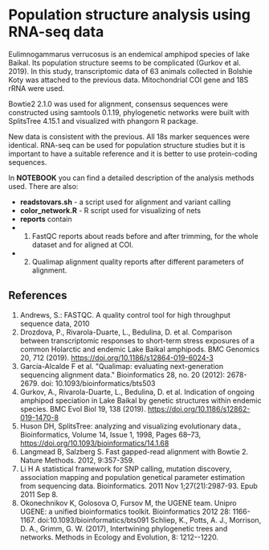 # Population structure analysis using RNA-seq data

Eulimnogammarus verrucosus is an endemical amphipod species of lake Baikal. Its population structure seems to be complicated (Gurkov et al. 2019). In this study, transcriptomic data of 63 animals collected in Bolshie Koty was attached to the previous data. Mitochondrial COI gene and 18S rRNA were used. 

Bowtie2 2.1.0 was used for alignment, consensus sequences were constructed using samtools 0.1.19, phylogenetic networks were built with SplitsTree 4.15.1 and visualized with phangorn R package.

New data is consistent with the previous. All 18s marker sequences were identical. RNA-seq can be used for population structure studies but it is important to have a suitable reference and it is better to use protein-coding sequences.

In **NOTEBOOK** you can find a detailed description of the analysis methods used. There are also:
 - **readstovars.sh** - a script used for alignment and variant calling
 - **color_network.R** - R script used for visualizing of nets 
 - **reports** contain 
 - 1) FastQC reports about reads before and after trimming, for the whole dataset and for aligned at COI. 
 - 2) Qualimap alignment quality reports after different parameters of alignment.

## References

1. Andrews, S.: FASTQC. A quality control tool for high throughput sequence data, 2010 
2. Drozdova, P., Rivarola-Duarte, L., Bedulina, D. et al. Comparison between transcriptomic responses to short-term stress exposures of a common Holarctic and endemic Lake Baikal amphipods. BMC Genomics 20, 712 (2019). https://doi.org/10.1186/s12864-019-6024-3
3. García-Alcalde F et al. "Qualimap: evaluating next-generation sequencing alignment data." Bioinformatics 28, no. 20 (2012): 2678-2679.
doi: 10.1093/bioinformatics/bts503
4. Gurkov, A., Rivarola-Duarte, L., Bedulina, D. et al. Indication of ongoing amphipod speciation in Lake Baikal by genetic structures within endemic species. BMC Evol Biol 19, 138 (2019). https://doi.org/10.1186/s12862-019-1470-8
5. Huson DH, SplitsTree: analyzing and visualizing evolutionary data., Bioinformatics, Volume 14, Issue 1, 1998, Pages 68–73, https://doi.org/10.1093/bioinformatics/14.1.68
6. Langmead B, Salzberg S. Fast gapped-read alignment with Bowtie 2. Nature Methods. 2012, 9:357-359.
7. Li H A statistical framework for SNP calling, mutation discovery, association mapping and population genetical parameter estimation from sequencing data. Bioinformatics. 2011 Nov 1;27(21):2987-93. Epub 2011 Sep 8.
8. Okonechnikov K, Golosova O, Fursov M, the UGENE team. Unipro UGENE: a unified bioinformatics toolkit. Bioinformatics 2012 28: 1166-1167. doi:10.1093/bioinformatics/bts091 
Schliep, K., Potts, A. J., Morrison, D. A., Grimm, G. W. (2017), Intertwining phylogenetic trees and networks. Methods in Ecology and Evolution, 8: 1212--1220.

